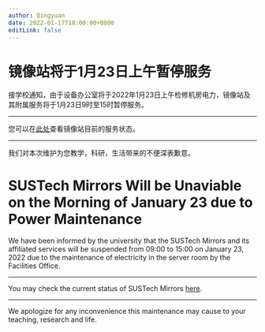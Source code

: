 ```yaml
---
author: Qingyuan
date: 2022-01-17T18:00:00+0800
editLink: false
---
```

# 镜像站将于1月23日上午暂停服务

接学校通知，由于设备办公室将于2022年1月23日上午检修机房电力，镜像站及其附属服务将于1月23日9时至15时暂停服务。

---

您可以在[此处](https://monitor.cra.moe/service/hpc-mirrors)查看镜像站目前的服务状态。

---

我们对本次维护为您教学，科研，生活带来的不便深表歉意。

# SUSTech Mirrors Will be Unaviable on the Morning of January 23 due to Power Maintenance

We have been informed by the university that the SUSTech Mirrors and its affiliated services will be suspended from 09:00 to 15:00 on January 23, 2022 due to the maintenance of electricity in the server room by the Facilities Office.

---

You may check the current status of SUSTech Mirrors [here](https://monitor.cra.moe/service/hpc-mirrors).

---

We apologize for any inconvenience this maintenance may cause to your teaching, research and life.
